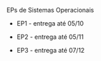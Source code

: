 EPs de Sistemas Operacionais

* EP1 - entrega até 05/10

* EP2 - entrega até 05/11

* EP3 - entrega até 07/12
